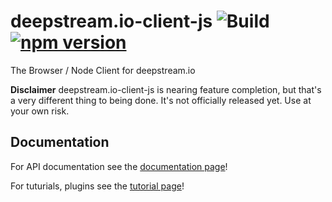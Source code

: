 deepstream.io-client-js ![Build](https://travis-ci.org/hoxton-one/deepstream.io-client-js.svg?branch=master) [![npm version](https://badge.fury.io/js/deepstream.io.svg)](http://badge.fury.io/js/deepstream.io-client-js)
=======================

The Browser / Node Client for deepstream.io

**Disclaimer** deepstream.io-client-js is nearing feature completion, but that's a very different thing to being done. It's not officially released yet. Use at your own risk.

## Documentation

For API documentation see the [documentation page](http://deepstream.io/docs/)!

For tuturials, plugins see the [tutorial page](http://deepstream.io/tutorials/)!
